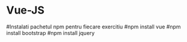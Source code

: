 # Vue-JS
#Instalati pachetul npm pentru fiecare exercitiu
#npm install vue
#npm install bootstrap
#npm install jquery
